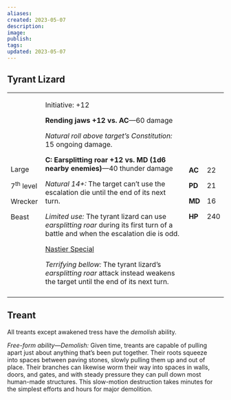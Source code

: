 ```yaml
---
aliases: 
created: 2023-05-07
description: 
image: 
publish: 
tags: 
updated: 2023-05-07
---
```


## Tyrant Lizard

<table>
<colgroup>
<col style="width: 16%" />
<col style="width: 71%" />
<col style="width: 5%" />
<col style="width: 6%" />
</colgroup>
<tbody>
<tr class="odd">
<td><p>Large</p>
<p>7<sup>th</sup> level</p>
<p>Wrecker</p>
<p>Beast</p></td>
<td><p>Initiative: +12</p>
<p><strong>Rending jaws +12 vs. AC</strong>—60 damage</p>
<p><em>Natural roll above target’s Constitution:</em> 15 ongoing
damage.</p>
<p><strong>C: Earsplitting roar +12 vs. MD (1d6 nearby
enemies)</strong>—40 thunder damage</p>
<p><em>Natural 14+:</em> The target can’t use the escalation die until
the end of its next turn.</p>
<p><em>Limited use:</em> The tyrant lizard can use <em>earsplitting
roar</em> during its first turn of a battle and when the escalation die
is odd.</p>
<p><u>Nastier Special</u></p>
<p><em>Terrifying bellow:</em> The tyrant lizard’s <em>earsplitting
roar</em> attack instead weakens the target until the end of its next
turn.</p></td>
<td><p><strong>AC</strong></p>
<p><strong>PD</strong></p>
<p><strong>MD</strong></p>
<p><strong>HP</strong></p></td>
<td><p>22</p>
<p>21</p>
<p>16</p>
<p>240</p></td>
</tr>
<tr class="even">
<td></td>
<td></td>
<td></td>
<td></td>
</tr>
</tbody>
</table>

## Treant

All treants except awakened tress have the *demolish* ability.

*Free-form ability—Demolish:* Given time, treants are capable of pulling  
apart just about anything that’s been put together. Their roots squeeze  
into spaces between paving stones, slowly pulling them up and out of  
place. Their branches can likewise worm their way into spaces in walls,  
doors, and gates, and with steady pressure they can pull down most  
human-made structures. This slow-motion destruction takes minutes for  
the simplest efforts and hours for major demolition.

